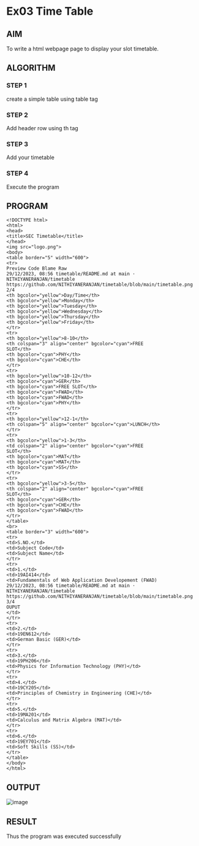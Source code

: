# Ex03 Time Table
## AIM
To write a html webpage page to display your slot timetable.

## ALGORITHM
### STEP 1
create a simple table using table tag

### STEP 2
Add header row using th tag 

### STEP 3
Add your timetable

### STEP 4
Execute the program

## PROGRAM
```
<!DOCTYPE html>
<html>
<head>
<title>SEC Timetable</title>
</head>
<img src="logo.png">
<body>
<table border="5" width="600">
<tr>
Preview Code Blame Raw
29/12/2023, 08:56 timetable/README.md at main · NITHIYANERANJAN/timetable
https://github.com/NITHIYANERANJAN/timetable/blob/main/timetable.png 2/4
<th bgcolor="yellow">Day/Time</th>
<th bgcolor="yellow">Monday</th>
<th bgcolor="yellow">Tuesday</th>
<th bgcolor="yellow">Wednesday</th>
<th bgcolor="yellow">Thursday</th>
<th bgcolor="yellow">Friday</th>
</tr>
<tr>
<th bgcolor="yellow">8-10</th>
<th colspan="3" align="center" bgcolor="cyan">FREE
SLOT</th>
<th bgcolor="cyan">PHY</th>
<th bgcolor="cyan">CHE</th>
</tr>
<tr>
<th bgcolor="yellow">10-12</th>
<th bgcolor="cyan">GER</th>
<th bgcolor="cyan">FREE SLOT</th>
<th bgcolor="cyan">FWAD</th>
<th bgcolor="cyan">FWAD</th>
<th bgcolor="cyan">PHY</th>
</tr>
<tr>
<th bgcolor="yellow">12-1</th>
<th colspan="5" align="center" bgcolor="cyan">LUNCH</th>
</tr>
<tr>
<th bgcolor="yellow">1-3</th>
<td colspan="2" align="center" bgcolor="cyan">FREE
SLOT</th>
<th bgcolor="cyan">MAT</th>
<th bgcolor="cyan">MAT</th>
<th bgcolor="cyan">SS</th>
</tr>
<tr>
<th bgcolor="yellow">3-5</th>
<th colspan="2" align="center" bgcolor="cyan">FREE
SLOT</th>
<th bgcolor="cyan">GER</th>
<th bgcolor="cyan">CHE</th>
<th bgcolor="cyan">FWAD</th>
</tr>
</table>
<br>
<table border="3" width="600">
<tr>
<td>S.NO.</td>
<td>Subject Code</td>
<td>Subject Name</td>
</tr>
<tr>
<td>1.</td>
<td>19AI414</td>
<td>Fundamentals of Web Application Developement (FWAD)
29/12/2023, 08:56 timetable/README.md at main · NITHIYANERANJAN/timetable
https://github.com/NITHIYANERANJAN/timetable/blob/main/timetable.png 3/4
OUPUT
</td>
</tr>
<tr>
<td>2.</td>
<td>19EN612</td>
<td>German Basic (GER)</td>
</tr>
<tr>
<td>3.</td>
<td>19PH206</td>
<td>Physics for Information Technology (PHY)</td>
</tr>
<tr>
<td>4.</td>
<td>19CY205</td>
<td>Principles of Chemistry in Engineering (CHE)</td>
</tr>
<tr>
<td>5.</td>
<td>19MA201</td>
<td>Calculus and Matrix Algebra (MAT)</td>
</tr>
<tr>
<td>6.</td>
<td>19EY701</td>
<td>Soft Skills (SS)</td>
</tr>
</table>
</body>
</html>
```

## OUTPUT
![image](https://github.com/SanjayBalaji0/slot/assets/145533553/f62b620b-3b55-461f-865c-5f15f84cd75a)


## RESULT
Thus the program was executed successfully
